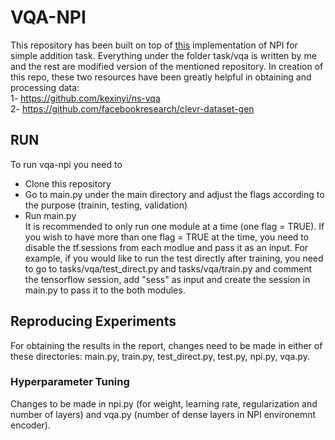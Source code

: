 # VQA-NPI
This repository has been built on top of [this](https://github.com/siddk/npi) implementation of NPI for simple addition task. Everything under the folder task/vqa is written by me and the rest are modified version of the mentioned repository. In creation of this repo, these two resources have been greatly helpful in obtaining and processing data:<br/>
1- https://github.com/kexinyi/ns-vqa  <br/>
2- https://github.com/facebookresearch/clevr-dataset-gen <br/>
## RUN
To run vqa-npi you need to <br/>
* Clone this repository
* Go to main.py under the main directory and adjust the flags according to the purpose (trainin, testing, validation)
* Run main.py <br/>
It is recommended to only run one module at a time (one flag = TRUE). If you wish to have more than one flag = TRUE at the time, you need to disable the tf.sessions from each modlue and pass it as an input. For example, if you would like to run the test directly after training, you need to go to tasks/vqa/test_direct.py and tasks/vqa/train.py and comment the tensorflow session, add "sess" as input and create the session in main.py to pass it to the both modules. <br/>
## Reproducing Experiments
For obtaining the results in the report, changes need to be made in either of these directories: main.py, train.py, test_direct.py, test.py, npi.py, vqa.py.
### Hyperparameter Tuning
Changes to be made in npi.py (for weight, learning rate, regularization and number of layers) and vqa.py (number of dense layers in NPI environemnt encoder).
